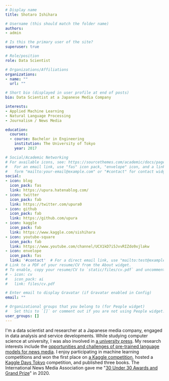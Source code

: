 ```yaml
---
# Display name
title: Shotaro Ishihara

# Username (this should match the folder name)
authors:
- admin

# Is this the primary user of the site?
superuser: true

# Role/position
role: Data Scientist

# Organizations/Affiliations
organizations:
- name: ""
  url: ""

# Short bio (displayed in user profile at end of posts)
bio: Data Scientist at a Japanese Media Company

interests:
- Applied Machine Learning
- Natural Language Processing
- Journalism / News Media

education:
  courses:
  - course: Bachelor in Engineering
    institution: The University of Tokyo
    year: 2017

# Social/Academic Networking
# For available icons, see: https://sourcethemes.com/academic/docs/page-builder/#icons
#   For an email link, use "fas" icon pack, "envelope" icon, and a link in the
#   form "mailto:your-email@example.com" or "#contact" for contact widget.
social:
- icon: blog
  icon_pack: fas
  link: https://upura.hatenablog.com/
- icon: twitter
  icon_pack: fab
  link: https://twitter.com/upura0
- icon: github
  icon_pack: fab
  link: https://github.com/upura
- icon: kaggle
  icon_pack: fab
  link: https://www.kaggle.com/sishihara
- icon: youtube-square
  icon_pack: fab
  link: https://www.youtube.com/channel/UCX1kD7i5JvvRIZdo9xjlakw
- icon: envelope
  icon_pack: fas
  link: '#contact'  # For a direct email link, use "mailto:test@example.org".
# Link to a PDF of your resume/CV from the About widget.
# To enable, copy your resume/CV to `static/files/cv.pdf` and uncomment the lines below.
# - icon: cv
#   icon_pack: ai
#   link: files/cv.pdf

# Enter email to display Gravatar (if Gravatar enabled in Config)
email: ""

# Organizational groups that you belong to (for People widget)
#   Set this to `[]` or comment out if you are not using People widget.
user_groups: []
---
```


I'm a data scientist and researcher at a Japanese media company, engaged in data analysis and service developments.
While studying computer science at university, I was also involved in [a university press](http://www.todaishimbun.org/).
My research interests include the [opportunities and challenges of pre-trained language models for news media](https://upura.github.io/projects/research_interest/).
I enjoy participating in machine learning competitions and won the first place on [a Kaggle competition](https://www.kaggle.com/c/petfinder-adoption-prediction), hosted a [Kaggle Days Tokyo](https://kaggledays.com/events/tokyo2019/) competition, and published three books.
The International News Media Association gave me "[30 Under 30 Awards and Grand Prize](https://www.inma.org/blogs/main/post.cfm/INMA-unveils-30-rising-stars-in-global-news-media-with-young-professionals-awards)" in 2020.
